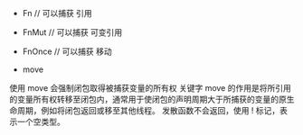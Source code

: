 

- Fn // 可以捕获 引用
- FnMut // 可以捕获 可变引用
- FnOnce // 可以捕获 移动


- move

使用 move 会强制闭包取得被捕获变量的所有权
关键字 move 的作用是将所引用的变量所有权转移至闭包内，通常用于使闭包的声明周期大于所捕获的变量的原生命周期，例如将闭包返回或移至其他线程。
发散函数不会返回，使用 ! 标记，表示一个空类型。

